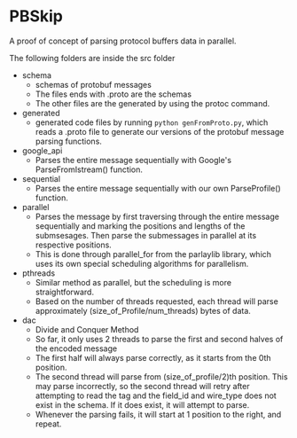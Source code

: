 # PBSkip
A proof of concept of parsing protocol buffers data in parallel.

The following folders are inside the src folder
- schema
	- schemas of protobuf messages
	- The files ends with .proto are the schemas
	- The other files are the generated by using the protoc command. 
- generated
	- generated code files by running `python genFromProto.py`, which reads a .proto file to generate our versions of the protobuf message parsing functions.
- google_api
	- Parses the entire message sequentially with Google's ParseFromIstream() function.
- sequential
	- Parses the entire message sequentially with our own ParseProfile() function.
- parallel
	- Parses the message by first traversing through the entire message sequentially and marking the positions and lengths of the submsesages. Then parse the submessages in parallel at its respective positions. 
	- This is done through parallel_for from the parlaylib library, which uses its own special scheduling algorithms for parallelism.
- pthreads
	- Similar method as parallel, but the scheduling is more straightforward. 
	- Based on the number of threads requested, each thread will parse approximately (size_of_Profile/num_threads) bytes of data. 
- dac
	- Divide and Conquer Method
	- So far, it only uses 2 threads to parse the first and second halves of the encoded message
	- The first half will always parse correctly, as it starts from the 0th position.
	- The second thread will parse from (size_of_profile/2)th position. This may parse incorrectly, so the second thread will retry after attempting to read the tag and the field_id and wire_type does not exist in the schema. If it does exist, it will attempt to parse.
	- Whenever the parsing fails, it will start at 1 position to the right, and repeat. 
